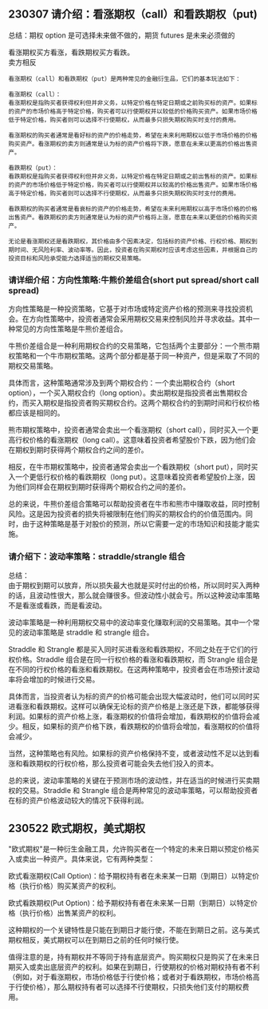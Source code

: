## 230307 请介绍：看涨期权（call）和看跌期权（put)

总结：期权 option 是可选择未来做不做的，期货 futures 是未来必须做的

看涨期权买方看涨，看跌期权买方看跌。  
卖方相反

```
看涨期权（call）和看跌期权（put）是两种常见的金融衍生品，它们的基本玩法如下：

看涨期权（call）：
看涨期权是指购买者获得权利但并非义务，以特定价格在特定日期或之前购买标的资产。如果标的资产的市场价格高于特定价格，购买者可以行使期权并以较低的价格购买资产。如果市场价格低于特定价格，购买者则可以选择不行使期权，从而最多只损失期权购买时支付的费用。

看涨期权的购买者通常是看好标的资产的价格走势，希望在未来利用期权以低于市场价格的价格购买资产。看涨期权的卖方则通常是认为标的资产价格将下跌，愿意在未来以更高的价格出售资产。

看跌期权（put）：
看跌期权是指购买者获得权利但并非义务，以特定价格在特定日期或之前出售标的资产。如果标的资产的市场价格低于特定价格，购买者可以行使期权并以较高的价格出售资产。如果市场价格高于特定价格，购买者则可以选择不行使期权，从而最多只损失期权购买时支付的费用。

看跌期权的购买者通常是看衰标的资产的价格走势，希望在未来利用期权以高于市场价格的价格出售资产。看跌期权的卖方则通常是认为标的资产价格将上涨，愿意在未来以更低的价格购买资产。

无论是看涨期权还是看跌期权，其价格由多个因素决定，包括标的资产价格、行权价格、期权到期时间、无风险利率、波动率等。因此，投资者在购买期权时应该考虑这些因素，并根据自己的投资目标和风险承受能力选择适当的期权交易策略。
```

### 请详细介绍：方向性策略:牛熊价差组合(short put spread/short call spread)

方向性策略是一种投资策略，它基于对市场或特定资产价格的预测来寻找投资机会。在方向性策略中，投资者通常会采用期权交易来控制风险并寻求收益。其中一种常见的方向性策略是牛熊价差组合。

牛熊价差组合是一种利用期权合约的交易策略，它包括两个主要部分：一个熊市期权策略和一个牛市期权策略。这两个部分都是基于同一种资产，但是采取了不同的期权交易策略。

具体而言，这种策略通常涉及到两个期权合约：一个卖出期权合约（short option），一个买入期权合约（long option）。卖出期权是指投资者出售期权合约，而买入期权是指投资者购买期权合约。这两个期权合约的到期时间和行权价格都应该是相同的。

熊市期权策略中，投资者通常会卖出一个看涨期权（short call），同时买入一个更高行权价格的看涨期权（long call）。这意味着投资者希望股价下跌，因为他们会在期权到期时获得两个期权合约之间的差价。

相反，在牛市期权策略中，投资者通常会卖出一个看跌期权（short put），同时买入一个更低行权价格的看跌期权（long put）。这意味着投资者希望股价上涨，因为他们同样会在期权到期时获得两个期权合约之间的差价。

总的来说，牛熊价差组合策略可以帮助投资者在牛市和熊市中赚取收益，同时控制风险。这是因为投资者的损失将被限制在他们购买的期权合约的价值范围内。同时，由于这种策略是基于对股价的预测，所以它需要一定的市场知识和技能才能实施。

### 请介绍下：波动率策略：straddle/strangle 组合

总结：  
由于期权到期可以放弃，所以损失最大也就是买时付出的价格，所以同时买入两种的话，且波动性很大，那么就会赚很多。但波动性小就会亏。所以这种波动率策略不是看涨或看跌，而是看波动。

波动率策略是一种利用期权交易中的波动率变化赚取利润的交易策略。其中一个常见的波动率策略是 straddle 和 strangle 组合。

Straddle 和 Strangle 都是买入同时买进看涨和看跌期权，不同之处在于它们的行权价格。Straddle 组合是在同一行权价格的看涨和看跌期权，而 Strangle 组合是在不同的行权价格的看涨和看跌期权。在这两种策略中，投资者会在市场预计波动率将会增加的时候进行交易。

具体而言，当投资者认为标的资产的价格可能会出现大幅波动时，他们可以同时买进看涨和看跌期权。这样可以确保无论标的资产价格是上涨还是下跌，都能够获得利润。如果标的资产价格上涨，看涨期权的价值将会增加，看跌期权的价值将会减少。相反，如果标的资产价格下跌，看跌期权的价值将会增加，看涨期权的价值将会减少。

当然，这种策略也有风险。如果标的资产价格保持不变，或者波动性不足以达到看涨和看跌期权的行权价格，那么投资者可能会失去他们投入的资本。

总的来说，波动率策略的关键在于预测市场的波动性，并在适当的时候进行买卖期权的交易。Straddle 和 Strangle 组合是两种常见的波动率策略，可以帮助投资者在标的资产价格波动较大的情况下获得利润。

## 230522 欧式期权，美式期权

"欧式期权"是一种衍生金融工具，允许购买者在一个特定的未来日期以预定价格买入或卖出一种资产。具体来说，它有两种类型：

欧式看涨期权(Call Option)：给予期权持有者在未来某一日期（到期日）以特定价格（执行价格）购买某资产的权利。

欧式看跌期权(Put Option)：给予期权持有者在未来某一日期（到期日）以特定价格（执行价格）出售某资产的权利。

这种期权的一个关键特性是只能在到期日才能行使，不能在到期日之前。这与美式期权相反，美式期权可以在到期日之前的任何时候行使。

值得注意的是，持有期权并不等同于持有底层资产。购买期权只是购买了在未来日期买入或卖出底层资产的权利。如果在到期日，行使期权的价格对期权持有者不利（例如，对于看涨期权，市场价格低于行使价格；或者对于看跌期权，市场价格高于行使价格），那么期权持有者可以选择不行使期权，只损失他们支付的期权费用。


